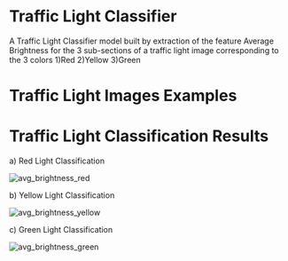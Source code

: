 # Traffic Light Classifier

A Traffic Light Classifier model built by extraction of the feature Average Brightness for the 3 sub-sections of a traffic light image
corresponding to the 3 colors 1)Red 2)Yellow 3)Green

# Traffic Light Images Examples

# Traffic Light Classification Results 

a) Red Light Classification

![avg_brightness_red](https://user-images.githubusercontent.com/25223180/46545611-6822a600-c8e4-11e8-9420-9702e868bd4b.png)

b) Yellow Light Classification

![avg_brightness_yellow](https://user-images.githubusercontent.com/25223180/46545806-fdbe3580-c8e4-11e8-98b6-bdc58727468f.png)

c) Green Light Classification  

![avg_brightness_green](https://user-images.githubusercontent.com/25223180/46545894-3cec8680-c8e5-11e8-860c-6e9a877a8ee7.png)



